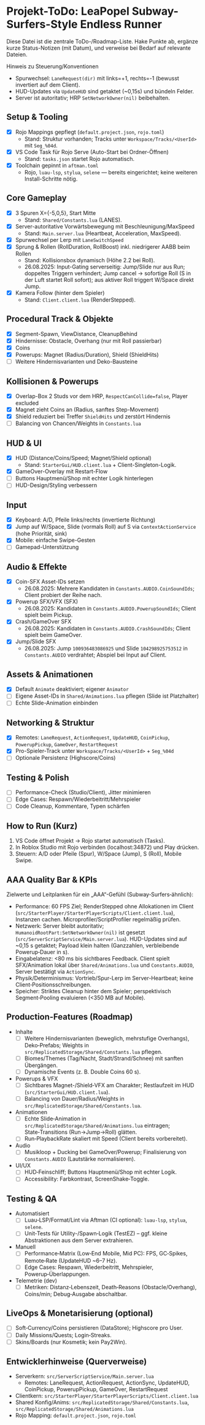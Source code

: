 # Projekt-ToDo: LeaPopel Subway-Surfers-Style Endless Runner

Diese Datei ist die zentrale ToDo-/Roadmap-Liste. Hake Punkte ab, ergänze kurze Status-Notizen (mit Datum), und verweise bei Bedarf auf relevante Dateien.

Hinweis zu Steuerung/Konventionen
- Spurwechsel: `LaneRequest(dir)` mit links=+1, rechts=-1 (bewusst invertiert auf dem Client).
- HUD-Updates via `UpdateHUD` sind getaktet (~0,15s) und bündeln Felder.
- Server ist autoritativ; HRP `SetNetworkOwner(nil)` beibehalten.

## Setup & Tooling
- [x] Rojo Mappings gepflegt (`default.project.json`, `rojo.toml`)
  - Stand: Struktur vorhanden; Tracks unter `Workspace/Tracks/<UserId>` mit `Seg_%04d`.
- [x] VS Code Task für Rojo Serve (Auto-Start bei Ordner-Öffnen)
  - Stand: `tasks.json` startet Rojo automatisch.
- [x] Toolchain gepinnt in `aftman.toml`
  - Rojo, `luau-lsp`, `stylua`, `selene` — bereits eingerichtet; keine weiteren Install-Schritte nötig.

## Core Gameplay
- [x] 3 Spuren X={-5,0,5}, Start Mitte
  - Stand: `Shared/Constants.lua` (LANES).
- [x] Server-autoritative Vorwärtsbewegung mit Beschleunigung/MaxSpeed
  - Stand: `Main.server.lua` (Heartbeat, Acceleration, MaxSpeed).
- [x] Spurwechsel per Lerp mit `LaneSwitchSpeed`
- [x] Sprung & Rollen (RollDuration, RollBoost) inkl. niedrigerer AABB beim Rollen
  - Stand: Kollisionsbox dynamisch (Höhe 2.2 bei Roll).
  - 26.08.2025: Input-Gating serverseitig: Jump/Slide nur aus Run; doppeltes Triggern verhindert; Jump cancel → sofortige Roll (S in der Luft startet Roll sofort); aus aktiver Roll triggert W/Space direkt Jump.
- [x] Kamera Follow (hinter dem Spieler)
  - Stand: `Client.client.lua` (RenderStepped).

## Procedural Track & Objekte
- [x] Segment-Spawn, ViewDistance, CleanupBehind
- [x] Hindernisse: Obstacle, Overhang (nur mit Roll passierbar)
- [x] Coins
- [x] Powerups: Magnet (Radius/Duration), Shield (ShieldHits)
- [ ] Weitere Hindernisvarianten und Deko-Bausteine

## Kollisionen & Powerups
- [x] Overlap-Box 2 Studs vor dem HRP, `RespectCanCollide=false`, Player excluded
- [x] Magnet zieht Coins an (Radius, sanftes Step-Movement)
- [x] Shield reduziert bei Treffer `ShieldHits` und zerstört Hindernis
- [ ] Balancing von Chancen/Weights in `Constants.lua`

## HUD & UI
- [x] HUD (Distance/Coins/Speed; Magnet/Shield optional)
  - Stand: `StarterGui/HUD.client.lua` + Client-Singleton-Logik.
- [x] GameOver-Overlay mit Restart-Flow
- [ ] Buttons Hauptmenü/Shop mit echter Logik hinterlegen
- [ ] HUD-Design/Styling verbessern

## Input
- [x] Keyboard: A/D, Pfeile links/rechts (invertierte Richtung)
- [x] Jump auf W/Space, Slide (vormals Roll) auf S via `ContextActionService` (hohe Priorität, sink)
- [x] Mobile: einfache Swipe-Gesten
- [ ] Gamepad-Unterstützung

## Audio & Effekte
- [x] Coin-SFX Asset-IDs setzen
  - 26.08.2025: Mehrere Kandidaten in `Constants.AUDIO.CoinSoundIds`; Client probiert der Reihe nach.
- [x] Powerup SFX/VFX (SFX)
  - 26.08.2025: Kandidaten in `Constants.AUDIO.PowerupSoundIds`; Client spielt beim Pickup.
- [x] Crash/GameOver SFX
  - 26.08.2025: Kandidaten in `Constants.AUDIO.CrashSoundIds`; Client spielt beim GameOver.
- [x] Jump/Slide SFX
  - 26.08.2025: Jump `100936483086925` und Slide `104298925753512` in `Constants.AUDIO` verdrahtet; Abspiel bei Input auf Client.

## Assets & Animationen
- [x] Default `Animate` deaktiviert; eigener `Animator`
- [ ] Eigene Asset-IDs in `Shared/Animations.lua` pflegen (Slide ist Platzhalter)
- [ ] Echte Slide-Animation einbinden

## Networking & Struktur
- [x] Remotes: `LaneRequest`, `ActionRequest`, `UpdateHUD`, `CoinPickup`, `PowerupPickup`, `GameOver`, `RestartRequest`
- [x] Pro-Spieler-Track unter `Workspace/Tracks/<UserId>` + `Seg_%04d`
- [ ] Optionale Persistenz (Highscore/Coins)

## Testing & Polish
- [ ] Performance-Check (Studio/Client), Jitter minimieren
- [ ] Edge Cases: Respawn/Wiederbeitritt/Mehrspieler
- [ ] Code Cleanup, Kommentare, Typen schärfen

## How to Run (Kurz)
1) VS Code öffnet Projekt → Rojo startet automatisch (Tasks).
2) In Roblox Studio mit Rojo verbinden (localhost:34872) und Play drücken.
3) Steuern: A/D oder Pfeile (Spur), W/Space (Jump), S (Roll), Mobile Swipe.

## AAA Quality Bar & KPIs
Zielwerte und Leitplanken für ein „AAA“-Gefühl (Subway‑Surfers‑ähnlich):
- Performance: 60 FPS Ziel; RenderStepped ohne Allokationen im Client (`src/StarterPlayer/StarterPlayerScripts/Client.client.lua`), Instanzen cachen. Microprofiler/ScriptProfiler regelmäßig prüfen.
- Netzwerk: Server bleibt autoritativ; `HumanoidRootPart:SetNetworkOwner(nil)` ist gesetzt (`src/ServerScriptService/Main.server.lua`). HUD-Updates sind auf ~0,15 s getaktet; Payload klein halten (Ganzzahlen, verbleibende Powerup‑Dauer in s).
- Eingabelatenz: <80 ms bis sichtbares Feedback. Client spielt SFX/Animation lokal über `Shared/Animations.lua` und `Constants.AUDIO`, Server bestätigt via `ActionSync`.
- Physik/Determinismus: Vortrieb/Spur-Lerp im Server-Heartbeat; keine Client‑Positionsschreibungen.
- Speicher: Striktes Cleanup hinter dem Spieler; perspektivisch Segment‑Pooling evaluieren (<350 MB auf Mobile).

## Production-Features (Roadmap)
- Inhalte
  - [ ] Weitere Hindernisvarianten (beweglich, mehrstufige Overhangs), Deko‑Prefabs; Weights in `src/ReplicatedStorage/Shared/Constants.lua` pflegen.
  - [ ] Biomes/Themes (Tag/Nacht, Stadt/Strand/Schnee) mit sanften Übergängen.
  - [ ] Dynamische Events (z. B. Double Coins 60 s).
- Powerups & VFX
  - [ ] Sichtbares Magnet-/Shield‑VFX am Charakter; Restlaufzeit im HUD (`src/StarterGui/HUD.client.lua`).
  - [ ] Balancing von Dauer/Radius/Weights in `src/ReplicatedStorage/Shared/Constants.lua`.
- Animationen
  - [ ] Echte Slide‑Animation in `src/ReplicatedStorage/Shared/Animations.lua` eintragen; State‑Transitions (Run→Jump→Roll) glätten.
  - [ ] Run‑PlaybackRate skaliert mit Speed (Client bereits vorbereitet).
- Audio
  - [ ] Musikloop + Ducking bei GameOver/Powerup; Finalisierung von `Constants.AUDIO` (Lautstärke normalisieren).
- UI/UX
  - [ ] HUD‑Feinschliff; Buttons Hauptmenü/Shop mit echter Logik.
  - [ ] Accessibility: Farbkontrast, ScreenShake‑Toggle.

## Testing & QA
- Automatisiert
  - [ ] Luau‑LSP/Format/Lint via Aftman (CI optional): `luau-lsp`, `stylua`, `selene`.
  - [ ] Unit‑Tests für Utility-/Spawn‑Logik (TestEZ) – ggf. kleine Abstraktionen aus dem Server extrahieren.
- Manuell
  - [ ] Performance‑Matrix (Low‑End Mobile, Mid PC): FPS, GC‑Spikes, Remote‑Rate (UpdateHUD ~6–7 Hz).
  - [ ] Edge Cases: Respawn, Wiederbeitritt, Mehrspieler, Powerup‑Überlappungen.
- Telemetrie (dev)
  - [ ] Metriken: Distanz‑Lebenszeit, Death‑Reasons (Obstacle/Overhang), Coins/min; Debug‑Ausgabe abschaltbar.

## LiveOps & Monetarisierung (optional)
- [ ] Soft‑Currency/Coins persistieren (DataStore); Highscore pro User.
- [ ] Daily Missions/Quests; Login‑Streaks.
- [ ] Skins/Boards (nur Kosmetik; kein Pay2Win).

## Entwicklerhinweise (Querverweise)
- Serverkern: `src/ServerScriptService/Main.server.lua`
  - Remotes: LaneRequest, ActionRequest, ActionSync, UpdateHUD, CoinPickup, PowerupPickup, GameOver, RestartRequest
- Clientkern: `src/StarterPlayer/StarterPlayerScripts/Client.client.lua`
- Shared Konfig/Anims: `src/ReplicatedStorage/Shared/Constants.lua`, `src/ReplicatedStorage/Shared/Animations.lua`
- Rojo Mapping: `default.project.json`, `rojo.toml`

